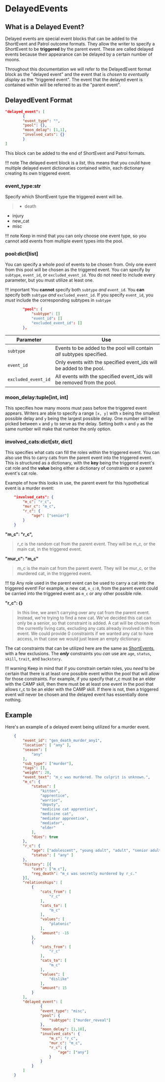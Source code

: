 # DelayedEvents

## What is a Delayed Event?

Delayed events are special event blocks that can be added to the ShortEvent and Patrol outcome formats. They allow the writer to specify a ShortEvent to be **triggered** by the parent event. These are called delayed events because their appearance can be delayed by a certain number of moons.

Throughout this documentation we will refer to the DelayedEvent format block as the "delayed event" and the event that is *chosen to eventually display* as the "triggered event". The event that the delayed event is contained within will be referred to as the "parent event".

## DelayedEvent Format

```json
"delayed_event": [
        {
        "event_type": "",
        "pool": {},
        "moon_delay": [1,1],
        "involved_cats": {}
        }
]
```

This block can be added to the end of ShortEvent and Patrol formats.

!!! note
    The delayed event block is a *list*, this means that you could have multiple delayed event dictionaries contained within, each dictionary creating its own triggered event.

### event_type:str

Specify which ShortEvent type the triggered event will be. 

> * death
* injury
* new_cat
* misc

!!! note
    Keep in mind that you can only choose one event type, so you cannot add events from multiple event types into the pool.

### pool:dict[list]

You can specify a whole pool of events to be chosen from. Only one event from this pool will be chosen as the triggered event. You can specify by `subtype`, `event_id`, or `excluded_event_id`. You do not need to include every parameter, but you must utilize at least one.

!!! important
    You **cannot** specify both `subtype` *and* `event_id`. 
    You **can** specify both `subtype` *and* `excluded_event_id`.
    If you specify `event_id`, you *must* include the corresponding subtypes in `subtype`

```json
        "pool": {
            "subtype": []
            "event_id": []
            "excluded_event_id": []
        },
```

| Parameter           | Use                                                                    |
|---------------------|------------------------------------------------------------------------|
| `subtype`           | Events to be added to the pool will contain *all* subtypes specified.  |
| `event_id`          | Only events with the specified event_ids will be added to the pool.    |
| `excluded_event_id` | All events with the specified event_ids will be removed from the pool. |


### moon_delay:tuple[int, int]

This specifies how many moons must pass before the triggered event appears. Writers are able to specify a range `[x, y]` with `x` being the smallest possible delay and `y` being the largest possible delay.  One number will be picked between `x` and `y` to serve as the delay.  Setting both `x` and `y` as the same number will make that number the only option.

### involved_cats:dict[str, dict]

This specifies what cats can fill the roles within the triggered event. You can also use this to carry cats from the parent event into the triggered event. This is structured as a dictionary, with the **key** being the triggered event's cat role and the **value** being either a dictionary of constraints or a parent event's cat role.

Example of how this looks in use, the parent event for this hypothetical event is a murder event:
```json linenums="1"
    "involved_cats": {
        "m_c": "r_c",
        "mur_c": "m_c", 
        "r_c": { 
            "age": ["senior"] 
        }
    }
```
**"m_c": "r_c",**
> r_c is the random cat from the parent event. They will be m_c, or the main cat, in the triggered event. 

**"mur_c": "m_c"**
> m_c is the main cat from the parent event. They will be mur_c, or the murdered cat, in the triggered event.

!!! tip
    Any role used in the parent event can be used to carry a cat into the triggered event! For example, a new cat, `n_c:0`, from the parent event could be carried into the triggered event as `m_c` or any other possible role.

**"r_c": {}**
> In this line, we aren't carrying over any cat from the parent event. Instead, we're trying to find a new cat. We've decided this cat can only be a senior, so that constraint is added. A cat will be chosen from the currently living cats, excluding any cats already involved in this event. We could provide 0 constraints if we wanted any cat to have access, in that case we would just leave an empty dictionary.

The cat constraints that can be utilized here are the same as [ShortEvents](shortevents.md#r_cdictstr-various), with a few exclusions. The ***only*** constraints you *can* use are `age`, `status`, `skill`, `trait`, and `backstory`.

!!! warning
    Keep in mind that if you constrain certain roles, you *need* to be certain that there is at least one possible event within the pool that will allow for those constraints.  For example, if you specify that r_c must be an elder with the CAMP skill, then there must be at least one event in the pool that allows r_c to be an elder with the CAMP skill.  If there is not, then a triggered event will never be chosen and the delayed event has essentially done nothing.

## Example

Here's an example of a delayed event being utilized for a murder event.

```json
    {
        "event_id": "gen_death_murder_any1",
        "location": [ "any" ],
        "season": [
            "any"
        ],
        "sub_type": ["murder"],
        "tags": [],
        "weight": 20,
        "event_text": "m_c was murdered. The culprit is unknown.",
        "m_c": {
            "status": [
                "kitten",
                "apprentice",
                "warrior",
                "deputy",
                "medicine cat apprentice",
                "medicine cat",
                "mediator apprentice",
                "mediator",
                "elder"
            ],
            "dies": true
        },
        "r_c": {
            "age": ["adolescent", "young adult", "adult", "senior adult"],
            "status": [ "any" ]
        },
        "history": [{
            "cats": ["m_c"],
            "reg_death": "m_c was secretly murdered by r_c."
        }],
        "relationships": [
            {
                "cats_from": [
                    "r_c"
                ],
                "cats_to": [
                    "m_c"
                ],
                "values": [
                    "platonic"
                ],
                "amount": -15
            },
            {
                "cats_from": [
                    "r_c"
                ],
                "cats_to": [
                    "m_c"
                ],
                "values": [
                    "dislike"
                ],
                "amount": 15
            }
        ],
        "delayed_event": [
                {
                "event_type": "misc",
                "pool": {
                    "subtype": ["murder_reveal"]
                },
                "moon_delay": [1,10],
                "involved_cats": {
                    "m_c": "r_c",
                    "mur_c": "m_c",
                    "r_c": {
                        "age": ["any"]
                    }
                }
            }
        ]
    }
```